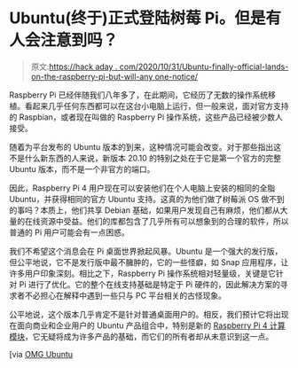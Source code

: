 # Ubuntu(终于)正式登陆树莓 Pi。但是有人会注意到吗？

> 原文:[https://hack aday . com/2020/10/31/Ubuntu-finally-official-lands-on-the-raspberry-pi-but-will-any one-notice/](https://hackaday.com/2020/10/31/ubuntu-finally-officially-lands-on-the-raspberry-pi-but-will-anyone-notice/)

Raspberry Pi 已经伴随我们八年多了，在此期间，它经历了无数的操作系统移植。看起来几乎任何东西都可以在这台小电脑上运行，但一般来说，面对官方支持的 Raspbian，或者现在叫做的 Raspberry Pi 操作系统，这些产品已经被少数人接受。

随着为平台发布的 Ubuntu 版本的到来，这种情况可能会改变。对于那些指出这不是什么新东西的人来说，新版本 20.10 的特别之处在于它是第一个官方的完整 Ubuntu 版本，而不是一个非官方的端口。

因此，Raspberry Pi 4 用户现在可以安装他们在个人电脑上安装的相同的全脂 Ubuntu，并获得相同的官方 Ubuntu 支持。这真的为他们做了树莓派 OS 做不到的事吗？本质上，他们共享 Debian 基础，如果用户发现自己有麻烦，他们都从大量的在线资源中受益。他们的库都包含了几乎所有可以想象到的合理的软件，所以普通的 Pi 用户可能会有一点困惑。

我们不希望这个消息会在 Pi 桌面世界掀起风暴。Ubuntu 是一个强大的发行版，但公平地说，它不是发行版中最不臃肿的，它的一些怪癖，如 Snap 应用程序，让许多用户印象深刻。相比之下，Raspberry Pi 操作系统相对轻量级，关键是它针对 Pi 进行了优化。它的整个在线支持基础是特定于 Pi 硬件的，因此解决方案的寻求者不必担心在解释中遇到一些只与 PC 平台相关的古怪现象。

公平地说，这个版本几乎肯定不是针对普通桌面用户的。相反，我们预计它将出现在面向商业和企业用户的 Ubuntu 产品组合中，特别是新的 [Raspberry Pi 4 计算模块](https://hackaday.com/2020/10/19/new-raspberry-pi-4-compute-module-so-long-so-dimm-hello-pcie/)，它无疑将成为许多产品的基础，而它们的所有者却从未意识到这一点。

[via [OMG Ubuntu](https://www.omgubuntu.co.uk/2020/10/ubuntu-20-10-raspberry-pi-4-desktop)